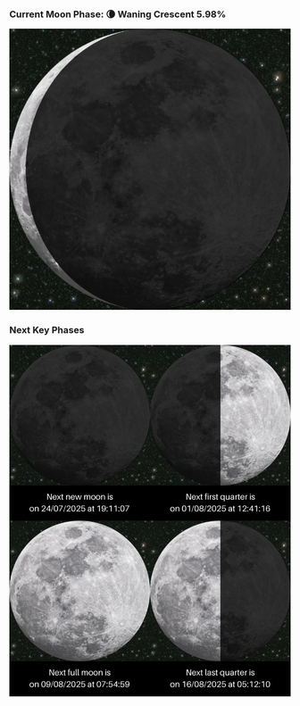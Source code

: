 ### Current Moon Phase: 🌘 Waning Crescent 5.98%
![Moon Phase](moonphase.png)
### Next Key Phases
![Gallery](gallery.png)
